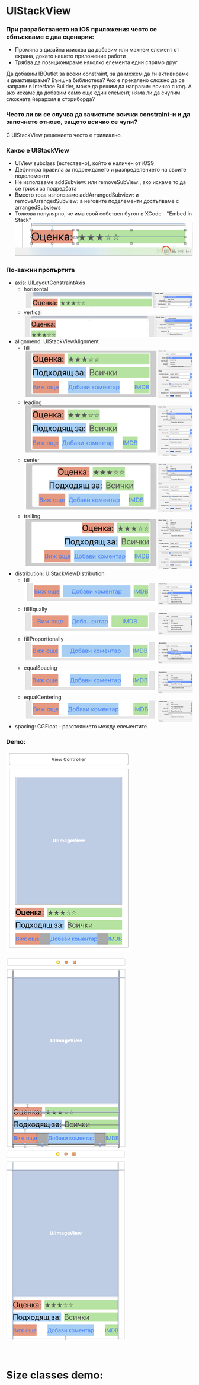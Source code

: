 # UIStackView

### При разработването на iOS приложения често се сблъскваме с два сценария:
* Промяна в дизайна изисква да добавим или махнем елемент от екрана, докато нашето приложение работи
* Трябва да позиционираме няколко елемента един спрямо друг

Да добавим IBOutlet за всеки constraint, за да можем да ги активираме и деактивираме? Външна библиотека? Ако е прекалено сложно да се направи в Interface Builder, може да решим да направим всичко с код. А ако искаме да добавим само още един елемент, няма ли да счупим сложната йерархия в сториборда?

### Често ли ви се случва да зачистите всички constraint-и и да започнете отново, защото всичко се чупи?

С UIStackView решението често е тривиално.

### Какво е UIStackView
* UIView subclass (естествено), който е наличен от iOS9
* Дефинира правила за подреждането и разпределението на своите поделементи
* Не използваме addSubview: или removeSubView:, ако искаме то да се грижи за подредбата
* Вместо това използваме addArrangedSubview: и removeArrangedSubview: а неговите поделементи достъпваме с arrangedSubviews
* Толкова популярно, че има свой собствен бутон в XCode - "Embed in Stack"
![Embed in Stack](embed-in-stackview-button.png)

### По-важни пропъртита
* axis: UILayoutConstraintAxis
	* horizontal
![horizontal](axis-horizontal.png)
	* vertical
![vertical](axis-vertical.png)
* alignmend: UIStackViewAlignment
	* fill
![fill](al-fill.png)
	* leading
![leading](al-leading.png)
	* center
![center](al-center.png)
	* trailing
![trailing](al-trailing.png)
* distribution: UIStackViewDistribution
	* fill
![fill](dist-fill.png)
	* fillEqually
![equally](dist-equally.png)
	* fillProportionally
![fill proportionally](dist-fill-prop.png)
	* equalSpacing
![equal spacing](dist-equal-spacing.png)
	* equalCentering
![equal centering](dist-equal-centering.png)
* spacing: CGFloat - разстоянието между елементите

### Demo:
![preview](preview.png)

![preview with constraints](preview-constraints.png)
![preview with stackview](preview-stackview.png)
<br><br><br>

# Size classes demo: